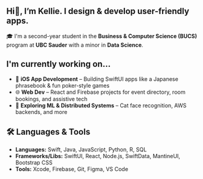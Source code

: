 ## Hi👋, I’m Kellie. I design & develop user-friendly apps.

🎓 I'm a second-year student in the **Business & Computer Science (BUCS)** program at **UBC Sauder** with a minor in **Data Science**.

## I'm currently working on...
- 🔧 **iOS App Development** – Building SwiftUI apps like a Japanese phrasebook & fun poker-style games
- 🌐 **Web Dev** – React and Firebase projects for event directory, room bookings, and assistive tech
- 🤖 **Exploring ML & Distributed Systems** – Cat face recognition, AWS backends, and more

## 🛠 Languages & Tools

- **Languages:** Swift, Java, JavaScript, Python, R, SQL  
- **Frameworks/Libs:** SwiftUI, React, Node.js, SwiftData, MantineUI, Bootstrap CSS 
- **Tools:** Xcode, Firebase, Git, Figma, VS Code
